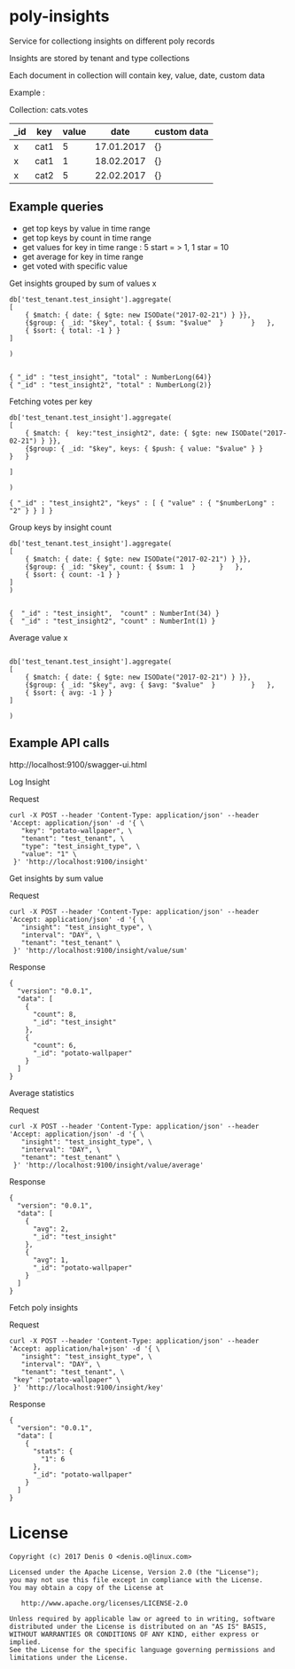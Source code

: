 # poly-insights

Service for collectiong insights on different poly records

Insights are stored by tenant and type collections

Each document in collection will contain key, value, date, custom data

Example :

Collection: cats.votes

| _id  | key  | value  | date  | custom data  |
|---|---|---|---|---|
| x  |  cat1  |  5 |  17.01.2017  |  {}  |
| x  | cat1  | 1  |  18.02.2017 |  {}  |
| x  |  cat2  | 5  | 22.02.2017  | {}  |

## Example queries
 
 - get top keys by value in time range
 - get top keys by count in time range
 - get values for key in time range : 5 start = > 1, 1 star = 10
 - get average for key in time range
 - get voted with specific value

Get insights grouped by sum of values x

```
db['test_tenant.test_insight'].aggregate(
[
	{ $match: { date: { $gte: new ISODate("2017-02-21") } }},
	{$group: { _id: "$key", total: { $sum: "$value"  }	     }   },
	{ $sort: { total: -1 } }
]

)


{ "_id" : "test_insight", "total" : NumberLong(64)}
{ "_id" : "test_insight2", "total" : NumberLong(2)}

```

Fetching votes per key
```
db['test_tenant.test_insight'].aggregate(
[
	{ $match: {  key:"test_insight2", date: { $gte: new ISODate("2017-02-21") } }},
	{$group: { _id: "$key", keys: { $push: { value: "$value" } }	     }   }

]

)

{ "_id" : "test_insight2", "keys" : [ { "value" : { "$numberLong" : "2" } } ] }
```

Group keys by insight count
```
db['test_tenant.test_insight'].aggregate(
[
	{ $match: { date: { $gte: new ISODate("2017-02-21") } }},
	{$group: { _id: "$key", count: { $sum: 1  }	     }   },
	{ $sort: { count: -1 } }
]
)


{  "_id" : "test_insight",  "count" : NumberInt(34) }
{  "_id" : "test_insight2", "count" : NumberInt(1) }
```

Average value  x
```

db['test_tenant.test_insight'].aggregate(
[
	{ $match: { date: { $gte: new ISODate("2017-02-21") } }},
	{$group: { _id: "$key", avg: { $avg: "$value"  }	     }   },
	{ $sort: { avg: -1 } }
]

)

```


## Example API calls

http://localhost:9100/swagger-ui.html

Log Insight

Request

```
curl -X POST --header 'Content-Type: application/json' --header 'Accept: application/json' -d '{ \ 
   "key": "potato-wallpaper", \ 
   "tenant": "test_tenant", \ 
   "type": "test_insight_type", \ 
   "value": "1" \ 
 }' 'http://localhost:9100/insight'
```

Get insights by sum value
 

Request

```
curl -X POST --header 'Content-Type: application/json' --header 'Accept: application/json' -d '{ \ 
   "insight": "test_insight_type", \ 
   "interval": "DAY", \ 
   "tenant": "test_tenant" \ 
 }' 'http://localhost:9100/insight/value/sum'
```

Response

```
{
  "version": "0.0.1",
  "data": [
    {
      "count": 8,
      "_id": "test_insight"
    },
    {
      "count": 6,
      "_id": "potato-wallpaper"
    }
  ]
}
```

Average statistics

Request

```
curl -X POST --header 'Content-Type: application/json' --header 'Accept: application/json' -d '{ \ 
   "insight": "test_insight_type", \ 
   "interval": "DAY", \ 
   "tenant": "test_tenant" \ 
 }' 'http://localhost:9100/insight/value/average'
```

Response

```
{
  "version": "0.0.1",
  "data": [
    {
      "avg": 2,
      "_id": "test_insight"
    },
    {
      "avg": 1,
      "_id": "potato-wallpaper"
    }
  ]
}
```

Fetch poly insights

Request

```
curl -X POST --header 'Content-Type: application/json' --header 'Accept: application/hal+json' -d '{ \ 
   "insight": "test_insight_type", \ 
   "interval": "DAY", \ 
   "tenant": "test_tenant", \ 
 "key" :"potato-wallpaper" \ 
 }' 'http://localhost:9100/insight/key'
```

Response
```
{
  "version": "0.0.1",
  "data": [
    {
      "stats": {
        "1": 6
      },
      "_id": "potato-wallpaper"
    }
  ]
}
```

License
=======
 
    Copyright (c) 2017 Denis O <denis.o@linux.com>
 
    Licensed under the Apache License, Version 2.0 (the "License");
    you may not use this file except in compliance with the License.
    You may obtain a copy of the License at
 
       http://www.apache.org/licenses/LICENSE-2.0
 
    Unless required by applicable law or agreed to in writing, software
    distributed under the License is distributed on an "AS IS" BASIS,
    WITHOUT WARRANTIES OR CONDITIONS OF ANY KIND, either express or implied.
    See the License for the specific language governing permissions and
    limitations under the License.
